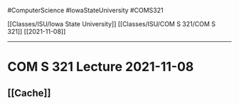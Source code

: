 #ComputerScience  #IowaStateUniversity #COMS321 


[[Classes/ISU/Iowa State University]] [[Classes/ISU/COM S 321/COM S 321]] [[2021-11-08]]

---

# COM S 321 Lecture 2021-11-08


## [[Cache]]

